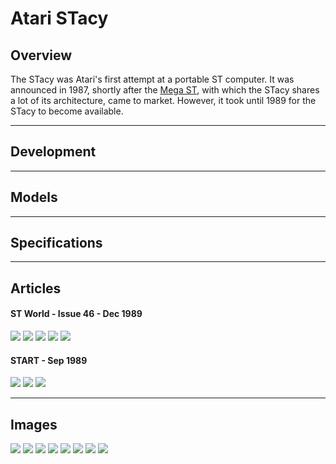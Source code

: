 Atari STacy
===========
Overview
--------

The STacy was Atari's first attempt at a portable ST computer. It was announced in 1987, shortly after the [Mega ST](atari_mega_st.md), with which the STacy shares a lot of its architecture, came to market. However, it took until 1989 for the STacy to become available.

- - - -

Development
-----------

- - - -

Models
------

- - - -

Specifications
--------------

- - - -

Articles
--------


#### ST World - Issue 46 - Dec 1989

![](images/ST_World_1.jpg)
![](images/ST_World_2.jpg)
![](images/ST_World_3.jpg)
![](images/ST_World_4.jpg)
![](images/ST_World_5.jpg)


#### START - Sep 1989

![](images/STI1.png)
![](images/STI2.png)
![](images/STI4.png)

- - - -

Images
------

![](https://upload.wikimedia.org/wikipedia/commons/d/db/Atari-stacy-001.jpg)
![](https://upload.wikimedia.org/wikipedia/commons/e/e7/Atari-stacy-002.jpg)
![](https://upload.wikimedia.org/wikipedia/commons/4/4d/Atari-stacy-003.jpg)
![](https://upload.wikimedia.org/wikipedia/commons/3/3a/Atari-stacy-004.jpg)
![](https://upload.wikimedia.org/wikipedia/commons/2/2e/Atari-stacy-005.jpg)
![](https://upload.wikimedia.org/wikipedia/commons/b/b9/Atari-stacy-006.jpg)
![](https://upload.wikimedia.org/wikipedia/commons/7/74/Atari-stacy-007.jpg)
![](https://upload.wikimedia.org/wikipedia/commons/b/b5/Atari-stacy-008.jpg)
